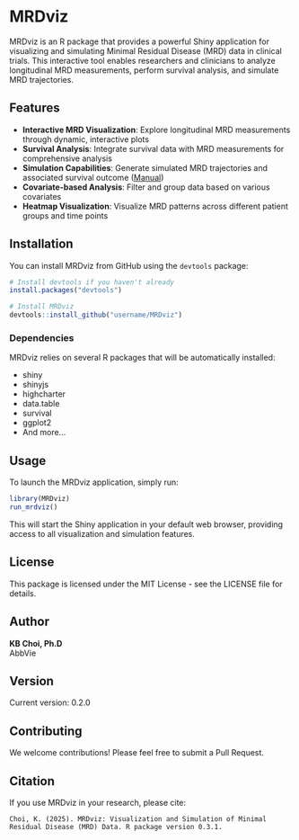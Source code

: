 # MRDviz

MRDviz is an R package that provides a powerful Shiny application for visualizing and simulating Minimal Residual Disease (MRD) data in clinical trials. This interactive tool enables researchers and clinicians to analyze longitudinal MRD measurements, perform survival analysis, and simulate MRD trajectories.

## Features

- **Interactive MRD Visualization**: Explore longitudinal MRD measurements through dynamic, interactive plots
- **Survival Analysis**: Integrate survival data with MRD measurements for comprehensive analysis
- **Simulation Capabilities**: Generate simulated MRD trajectories and associated survival outcome ([Manual](MRDsim.md))
- **Covariate-based Analysis**: Filter and group data based on various covariates
- **Heatmap Visualization**: Visualize MRD patterns across different patient groups and time points

## Installation

You can install MRDviz from GitHub using the `devtools` package:

```R
# Install devtools if you haven't already
install.packages("devtools")

# Install MRDviz
devtools::install_github("username/MRDviz")
```

### Dependencies

MRDviz relies on several R packages that will be automatically installed:

- shiny
- shinyjs
- highcharter
- data.table
- survival
- ggplot2
- And more...

## Usage

To launch the MRDviz application, simply run:

```R
library(MRDviz)
run_mrdviz()
```

This will start the Shiny application in your default web browser, providing access to all visualization and simulation features.

## License

This package is licensed under the MIT License - see the LICENSE file for details.

## Author

**KB Choi, Ph.D**  
AbbVie

## Version

Current version: 0.2.0

## Contributing

We welcome contributions! Please feel free to submit a Pull Request.

## Citation

If you use MRDviz in your research, please cite:

```
Choi, K. (2025). MRDviz: Visualization and Simulation of Minimal Residual Disease (MRD) Data. R package version 0.3.1.